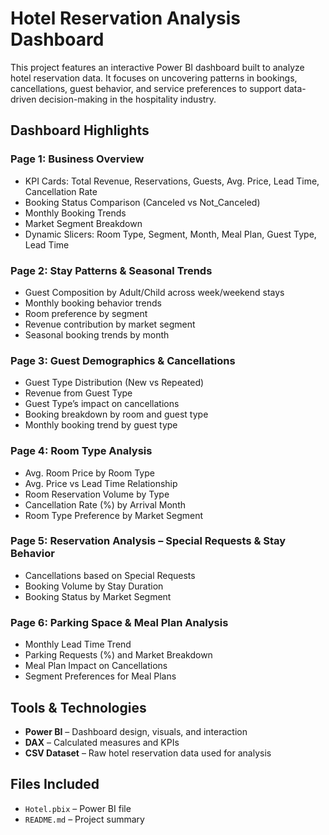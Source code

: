 # Hotel Reservation Analysis Dashboard

This project features an interactive Power BI dashboard built to analyze hotel reservation data. It focuses on uncovering patterns in bookings, cancellations, guest behavior, and service preferences to support data-driven decision-making in the hospitality industry.

## Dashboard Highlights

### Page 1: **Business Overview**
- KPI Cards: Total Revenue, Reservations, Guests, Avg. Price, Lead Time, Cancellation Rate
- Booking Status Comparison (Canceled vs Not_Canceled)
- Monthly Booking Trends
- Market Segment Breakdown
- Dynamic Slicers: Room Type, Segment, Month, Meal Plan, Guest Type, Lead Time

### Page 2: **Stay Patterns & Seasonal Trends**
- Guest Composition by Adult/Child across week/weekend stays
- Monthly booking behavior trends
- Room preference by segment
- Revenue contribution by market segment
- Seasonal booking trends by month

### Page 3: **Guest Demographics & Cancellations**
- Guest Type Distribution (New vs Repeated)
- Revenue from Guest Type
- Guest Type’s impact on cancellations
- Booking breakdown by room and guest type
- Monthly booking trend by guest type

### Page 4: **Room Type Analysis**
- Avg. Room Price by Room Type
- Avg. Price vs Lead Time Relationship
- Room Reservation Volume by Type
- Cancellation Rate (%) by Arrival Month
- Room Type Preference by Market Segment

### Page 5: **Reservation Analysis – Special Requests & Stay Behavior**
- Cancellations based on Special Requests
- Booking Volume by Stay Duration
- Booking Status by Market Segment

### Page 6: **Parking Space & Meal Plan Analysis**
- Monthly Lead Time Trend
- Parking Requests (%) and Market Breakdown
- Meal Plan Impact on Cancellations
- Segment Preferences for Meal Plans


## Tools & Technologies

- **Power BI** – Dashboard design, visuals, and interaction
- **DAX** – Calculated measures and KPIs
- **CSV Dataset** – Raw hotel reservation data used for analysis

## Files Included

- `Hotel.pbix` – Power BI file
- `README.md` – Project summary


